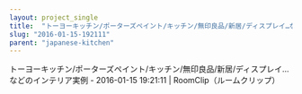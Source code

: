 ```yaml
---
layout: project_single
title:  "トーヨーキッチン/ポーターズペイント/キッチン/無印良品/新居/ディスプレイ…などのインテリア実例 -2016-01-15 19:21:11"
slug: "2016-01-15-192111"
parent: "japanese-kitchen"
---
```

トーヨーキッチン/ポーターズペイント/キッチン/無印良品/新居/ディスプレイ…などのインテリア実例 - 2016-01-15 19:21:11 | RoomClip（ルームクリップ）